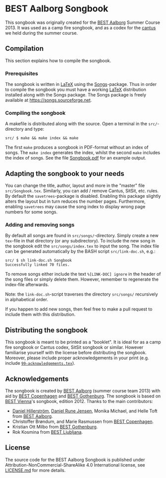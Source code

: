 # BEST Aalborg Songbook
This songbook was originally created for the [BEST Aalborg](http://best.aau.dk) Summer Course 2013. It was used as a camp fire songbook, and as a codex for the [cantus](https://en.wikipedia.org/wiki/Cantus) we held during the summer course.

## Compilation
This section explains how to compile the songbook.

### Prerequisites
The songbook is written in [LaTeX](http://www.latex-project.org/) using the [Songs](https://songs.sourceforge.net)-package. Thus in order to compile the songbook you must have a working [LaTeX](http://www.latex-project.org/) distribution installed along with the Songs package. The Songs package is freely available at https://songs.sourceforge.net.

### Compiling the songbook
A makefile is distributed along with the source. Open a terminal in the ``src/``-directory and type:
```
src/ $ make && make index && make
```
The first ``make`` produces a songbook in PDF-format without an index of songs. The ``make index`` generates the index, whilst the second ``make`` includes the index of songs.
See the file [Songbook.pdf](src/Songbook.pdf) for an example output.

## Adapting the songbook to your needs
You can change the title, author, layout and more in the "master" file ``src/Songbook.tex``.
Similarly, you can add / remove Cantus, SitSit, etc. rules.
By default the ``savetrees``-package is disabled. Enabling this package slightly alters the layout but in turn reduces the number pages. Furthermore, enabling ``savetrees`` may cause the song index to display wrong page numbers for some songs.

### Adding and removing songs
By default all songs are found in ``src/songs/``-directory. Simply create a new ``tex``-file in that directory (or any subdirectory). To include the new song in the songbook edit the 
``src/songs/index.tex`` to input the song. The index file can be generated automatically by the BASH script ``src/link-doc.sh``, e.g.:
```
src/ $ sh link-doc.sh Songbook
Successfully linked 70 files.
```
To remove songs either include the text ``%[LINK-DOC] ignore`` in the header of the song files or simply delete them. However, remember to regenerate the index-file afterwards.

Note: the ``link-doc.sh``-script traverses the directory ``src/songs/`` recursively in alphabetical order.

If you happen to add new songs, then feel free to make a pull request to include them with this distribution.

## Distributing the songbook
This songbook is meant to be printed as a "booklet". It is ideal for as a camp fire songbook or Cantus codex, SitSit songbook or similar. However familiarise yourself with the license before distributing 
the songbook. Moreover, please include proper acknowledgements in your print (e.g. include [``99-acknowledgements.tex``](src/songs/99-acknowledgements.tex)).

## Acknowledgements
The songbook is created by [BEST Aalborg](http://best.aau.dk) (summer course team 2013) with aid by [BEST Copenhagen](http://best.dtu.dk) and [BEST Gothenburg](http://http://best.chs.chalmers.se/). 
The songbook is based on [BEST Vienna](http://www.bestvienna.at)'s songbook, edition 2012.
Thanks to the main contributors:
  * [Daniel Hillerström](https://github.com/Danielrj), [Daniel Rune Jensen](https://github.com/Danielrj), Monika Michael, and Helle Toft from [BEST Aalborg](http://best.aau.dk).
  * Christoffer Brøndum, and Marie Rasmussen from [BEST Copenhagen](http://best.dtu.dk).
  * Kristian Ott Milbo from [BEST Gothenburg](http://http://best.chs.chalmers.se/).
  * Rok Kosmina from [BEST Ljubljana](http://www.bestljubljana.si/en/).

## License
The source code for the BEST Aalborg Songbook is published under Attribution-NonCommercial-ShareAlike 4.0 International license, see [LICENSE.md](LICENSE.md) for more details.
